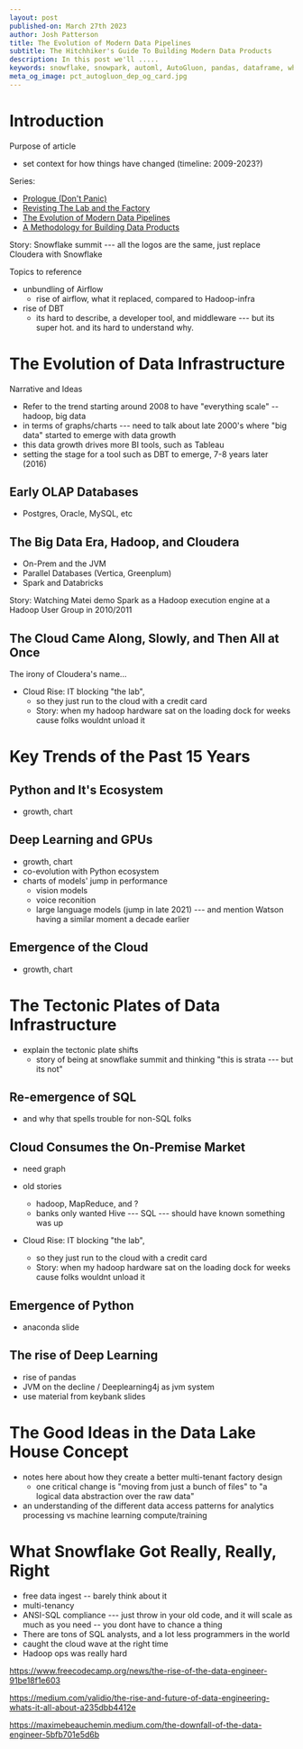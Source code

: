 ```yaml
---
layout: post
published-on: March 27th 2023
author: Josh Patterson
title: The Evolution of Modern Data Pipelines
subtitle: The Hitchhiker's Guide To Building Modern Data Products
description: In this post we'll .....
keywords: snowflake, snowpark, automl, AutoGluon, pandas, dataframe, whl, pip, anaconda, dependency
meta_og_image: pct_autogluon_dep_og_card.jpg
---
```


# Introduction

Purpose of article

* set context for how things have changed (timeline: 2009-2023?)

Series:

* [Prologue (Don't Panic)](hitchhikers_guide_modern_data_products_1_prologue.html)
* [Revisting The Lab and the Factory](hitchhikers_guide_modern_data_products_2_lab_and_factory_redux.html)
* [The Evolution of Modern Data Pipelines](hitchhikers_guide_modern_data_products_3_evolution_data_pipelines.html)
* [A Methodology for Building Data Products](hitchhikers_guide_modern_data_products_4_methodology_for_data_products.html)

Story: Snowflake summit --- all the logos are the same, just replace Cloudera with Snowflake

Topics to reference

* unbundling of Airflow
   * rise of airflow, what it replaced, compared to Hadoop-infra
* rise of DBT
   * its hard to describe, a developer tool, and middleware --- but its super hot. and its hard to understand why.

# The Evolution of Data Infrastructure

Narrative and Ideas

* Refer to the trend starting around 2008 to have "everything scale" -- hadoop, big data
* in terms of graphs/charts --- need to talk about late 2000's where "big data" started to emerge with data growth
* this data growth drives more BI tools, such as Tableau
* setting the stage for a tool such as DBT to emerge, 7-8 years later (2016)

## Early OLAP Databases

* Postgres, Oracle, MySQL, etc

## The Big Data Era, Hadoop, and Cloudera

* On-Prem and the JVM
* Parallel Databases (Vertica, Greenplum)
* Spark and Databricks

Story: Watching Matei demo Spark as a Hadoop execution engine at a Hadoop User Group in 2010/2011

## The Cloud Came Along, Slowly, and Then All at Once

The irony of Cloudera's name...

* Cloud Rise: IT blocking "the lab", 
   * so they just run to the cloud with a credit card
   * Story: when my hadoop hardware sat on the loading dock for weeks cause folks wouldnt unload it


# Key Trends of the Past 15 Years


## Python and It's Ecosystem

* growth, chart

## Deep Learning and GPUs

* growth, chart
* co-evolution with Python ecosystem
* charts of models' jump in performance
   * vision models
   * voice reconition
   * large language models (jump in late 2021) --- and mention Watson having a similar moment a decade earlier

## Emergence of the Cloud

* growth, chart



# The Tectonic Plates of Data Infrastructure

* explain the tectonic plate shifts
   * story of being at snowflake summit and thinking "this is strata --- but its not"


## Re-emergence of SQL
   * and why that spells trouble for non-SQL folks


## Cloud Consumes the On-Premise Market
   * need graph
* old stories
   * hadoop, MapReduce, and ?
   * banks only wanted Hive --- SQL --- should have known something was up

* Cloud Rise: IT blocking "the lab", 
   * so they just run to the cloud with a credit card
   * Story: when my hadoop hardware sat on the loading dock for weeks cause folks wouldnt unload it

## Emergence of Python
   * anaconda slide

## The rise of Deep Learning
   * rise of pandas
   * JVM on the decline / Deeplearning4j as jvm system
* use material from keybank slides

# The Good Ideas in the Data Lake House Concept

* notes here about how they create a better multi-tenant factory design
   * one critical change is "moving from just a bunch of files" to "a logical data abstraction over the raw data"
* an understanding of the different data access patterns for analytics processing vs machine learning compute/training


# What Snowflake Got Really, Really, Right

* free data ingest -- barely think about it
* multi-tenancy
* ANSI-SQL compliance --- just throw in your old code, and it will scale as much as you need -- you dont have to chance a thing
* There are tons of SQL analysts, and a lot less programmers in the world
* caught the cloud wave at the right time
* Hadoop ops was really hard

https://www.freecodecamp.org/news/the-rise-of-the-data-engineer-91be18f1e603

https://medium.com/validio/the-rise-and-future-of-data-engineering-whats-it-all-about-a235dbb4412e

https://maximebeauchemin.medium.com/the-downfall-of-the-data-engineer-5bfb701e5d6b


